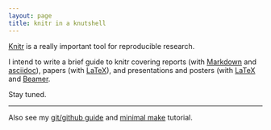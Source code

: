 ```yaml
---
layout: page
title: knitr in a knutshell
---
```


[Knitr](http://yihui.name/knitr/) is a really important tool for
reproducible research.

I intend to write a brief guide to knitr covering reports (with
[Markdown](http://daringfireball.net/projects/markdown/) and
[asciidoc](http://www.methods.co.nz/asciidoc/)), papers (with
[LaTeX](http://www.latex-project.org)), and presentations and posters
(with [LaTeX](http://www.latex-project.org) and
[Beamer](http://en.wikipedia.org/wiki/Beamer_(LaTeX)).

Stay tuned.

---

Also see my
[git/github guide](http://kbroman.github.io/github_tutorial) and 
[minimal make](http://kbroman.github.io/minimal_make) tutorial.
